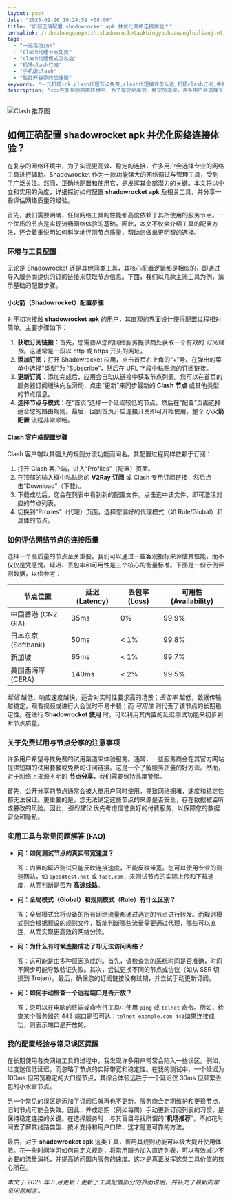 ```yaml
---
layout: post
date: "2025-09-26 10:24:59 +08:00"
title: "如何正确配置 shadowrocket apk 并优化网络连接体验？"
permalink: /ruhezhengquepeizhishadowrocketapkbingyouhuawangluolianjietiyan/
tags:
  - "一元机场ink"
  - "clash代理节点免费"
  - "clash代理模式怎么选"
  - "机场clash订阅"
  - "手机版clash"
  - "能打开谷歌的加速器"
keywords: "一元机场ink,clash代理节点免费,clash代理模式怎么选,机场clash订阅,手机版clash,能打开谷歌的加速器"
description: "<p>在复杂的网络环境中，为了实现更高效、稳定的连接，许多用户会选择专业的网络工具进行辅助。Shadowrocket 作为一款功能强大的网络调试与管理工具，受到了广泛关注。然而，正确地配置和使用它，是发挥其全部潜力的关键。本文将以中立和实用的角度，详细探讨如何配置 <strong>shadowrocket apk</strong> 及相关工具，并分享一些评估网络质量的经验。</p>"
---
```


![Clash 推荐图](https://clashjd.github.io/assets/img/一元机场订阅.png)

## 如何正确配置 shadowrocket apk 并优化网络连接体验？

<p>在复杂的网络环境中，为了实现更高效、稳定的连接，许多用户会选择专业的网络工具进行辅助。Shadowrocket 作为一款功能强大的网络调试与管理工具，受到了广泛关注。然而，正确地配置和使用它，是发挥其全部潜力的关键。本文将以中立和实用的角度，详细探讨如何配置 <strong>shadowrocket apk</strong> 及相关工具，并分享一些评估网络质量的经验。</p>
<p>首先，我们需要明确，任何网络工具的性能都高度依赖于其所使用的服务节点。一个优质的节点是实现流畅网络体验的基础。因此，本文不仅会介绍工具的配置方法，还会着重说明如何科学地评测节点质量，帮助您做出更明智的选择。</p>
<h3>环境与工具配置</h3>
<p>无论是 Shadowrocket 还是其他同类工具，其核心配置逻辑都是相似的，即通过导入服务商提供的订阅链接来获取节点信息。下面，我们以几款主流工具为例，演示基础的配置步骤。</p>
<h4>小火箭（Shadowrocket）配置步骤</h4>
<p>对于初次接触 <strong>shadowrocket apk</strong> 的用户，其直观的界面设计使得配置过程相对简单。主要步骤如下：</p>
<ol>
    <li><strong>获取订阅链接：</strong>首先，您需要从您的网络服务提供商处获取一个有效的 <em>订阅链接</em>。这通常是一段以 http 或 https 开头的网址。</li>
    <li><strong>添加订阅：</strong>打开 Shadowrocket 应用，点击首页右上角的“+”号。在弹出的菜单中选择“类型”为 “Subscribe”，然后在 URL 字段中粘贴您的订阅链接。</li>
    <li><strong>更新订阅：</strong>添加完成后，应用会自动从链接中获取节点列表。您可以在首页的服务器订阅版块向左滑动，点击“更新”来同步最新的 <strong>Clash 节点</strong> 或其他类型的节点信息。</li>
    <li><strong>选择节点与模式：</strong>在“首页”选择一个延迟较低的节点，然后在“配置”页面选择适合您的路由规则。最后，回到首页开启连接开关即可开始使用。整个 <strong>小火箭配置</strong> 流程非常顺畅。</li>
</ol>
<h4>Clash 客户端配置步骤</h4>
<p>Clash 客户端以其强大的规则分流功能而闻名。其配置过程同样依赖于订阅：</p>
<ol>
    <li>打开 Clash 客户端，进入“Profiles”（配置）页面。</li>
    <li>在顶部的输入框中粘贴您的 <strong>V2Ray 订阅</strong> 或 Clash 专用订阅链接，然后点击“Download”（下载）。</li>
    <li>下载成功后，您会在列表中看到新的配置文件。点击选中该文件，即可激活对应的节点列表。</li>
    <li>切换到“Proxies”（代理）页面，选择您偏好的代理模式（如 Rule/Global）和具体的节点。</li>
</ol>
<h3>如何评估网络节点的连接质量</h3>
<p>选择一个高质量的节点至关重要。我们可以通过一些客观指标来评估其性能，而不仅仅是凭感觉。延迟、丢包率和可用性是三个核心的衡量标准。下面是一份示例评测数据，以供参考：</p>
<table>
    <thead>
        <tr>
            <th>节点位置</th>
            <th>延迟 (Latency)</th>
            <th>丢包率 (Loss)</th>
            <th>可用性 (Availability)</th>
        </tr>
    </thead>
    <tbody>
        <tr>
            <td>中国香港 (CN2 GIA)</td>
            <td>35ms</td>
            <td>0%</td>
            <td>99.9%</td>
        </tr>
        <tr>
            <td>日本东京 (Softbank)</td>
            <td>50ms</td>
            <td>&lt; 1%</td>
            <td>99.8%</td>
        </tr>
        <tr>
            <td>新加坡</td>
            <td>65ms</td>
            <td>&lt; 1%</td>
            <td>99.7%</td>
        </tr>
        <tr>
            <td>美国西海岸 (CERA)</td>
            <td>140ms</td>
            <td>&lt; 2%</td>
            <td>99.5%</td>
        </tr>
    </tbody>
</table>
<p><em>延迟</em> 越低，响应速度越快，适合对实时性要求高的场景；<em>丢包率</em> 越低，数据传输越稳定，观看视频或进行大会议时不易卡顿；而 <em>可用性</em> 则代表了该节点的长期稳定性。在进行 <strong>Shadowrocket 使用</strong> 时，可以利用其内置的延迟测试功能来初步判断节点质量。</p>
<h3>关于免费试用与节点分享的注意事项</h3>
<p>许多用户希望寻找免费的试用渠道来体验服务。通常，一些服务商会在其官方网站提供短期的试用套餐或免费的订阅链接。这是一个了解服务质量的好方法。然而，对于网络上来源不明的 <strong>节点分享</strong>，我们需要保持高度警惕。</p>
<p>首先，公开分享的节点通常会被大量用户同时使用，导致网络拥堵，速度和稳定性都无法保证。更重要的是，您无法确定这些节点的来源是否安全，存在数据被监听或篡改的风险。因此，<em>强烈建议</em> 优先考虑信誉良好的付费服务，以保障您的数据安全和隐私。</p>
<h3>实用工具与常见问题解答 (FAQ)</h3>
<ul>
    <li>
        <strong>问：如何测试节点的真实带宽速度？</strong>
        <p>答：内置的延迟测试只能反映连接速度，不能反映带宽。您可以使用专业的测速网站，如 <code>speedtest.net</code> 或 <code>fast.com</code>，来测试节点的实际上传和下载速度，从而判断是否为 <strong>高速线路</strong>。</p>
    </li>
    <li>
        <strong>问：全局模式（Global）和规则模式（Rule）有什么区别？</strong>
        <p>答：全局模式会将设备的所有网络流量都通过选定的节点进行转发。而规则模式则会根据预设的规则文件，智能判断哪些流量需要通过代理，哪些可以直连，从而实现更高效的网络分流。</p>
    </li>
    <li>
        <strong>问：为什么有时候连接成功了却无法访问网络？</strong>
        <p>答：这可能是由多种原因造成的。首先，请检查您的系统时间是否准确，时间不同步可能导致验证失败。其次，尝试更换不同的节点或协议（如从 SSR 切换到 Trojan）。最后，确保您的订阅链接没有过期，并尝试手动更新订阅。</p>
    </li>
    <li>
        <strong>问：如何手动检查一个远程端口是否开放？</strong>
        <p>答：您可以在电脑的终端或命令行工具中使用 <code>ping</code> 或 <code>telnet</code> 命令。例如，检查某个服务器的 443 端口是否可达：<code>telnet example.com 443</code>如果连接成功，则表示端口是开放的。</p>
    </li>
</ul>
<h3>我的配置经验与常见误区提醒</h3>
<p>在长期使用各类网络工具的过程中，我发现许多用户常常会陷入一些误区。例如，过度迷信低延迟，而忽略了节点的实际带宽和稳定性。在我的测试中，一个延迟为 100ms 但带宽稳定的大口径节点，其综合体验远胜于一个延迟仅 30ms 但频繁丢包的小水管节点。</p>
<p>另一个常见的误区是添加了订阅后就再也不更新。服务商会定期维护和更换节点，旧的节点可能会失效。因此，养成定期（例如每周）手动更新订阅列表的习惯，是保持稳定连接的关键。在选择服务时，与其盲目寻找所谓的“<strong>机场推荐</strong>”，不如花时间去了解其线路类型、技术支持和用户口碑，这才是更可靠的方法。</p>
<p>最后，对于 <strong>shadowrocket apk</strong> 这类工具，善用其规则功能可以极大提升使用体验。花一些时间学习如何自定义规则，将常用服务加入直连列表，可以有效减少不必要的流量消耗，并提高访问国内服务的速度。这才是真正发挥这类工具价值的核心所在。</p>
<p><em>本文于 2025 年 8 月更新：更新了工具配置部分的界面说明，并补充了最新的常见问题解答。</em></p>